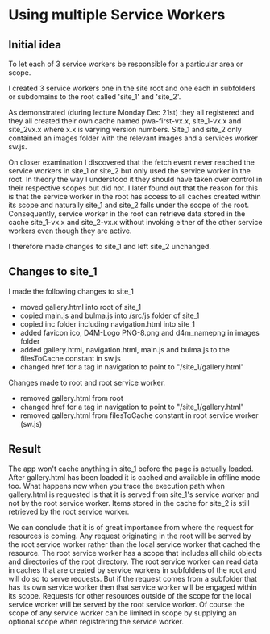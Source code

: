 # Using multiple Service Workers

## Initial idea

To let each of 3 service workers be responsible for a particular area or scope.

I created 3 service workers one in the site root and one each in subfolders or subdomains to the root called 'site_1' and 'site_2'.

As demonstrated (during lecture Monday Dec 21st) they all registered and they all created their own cache named pwa-first-vx.x, site_1-vx.x and site_2vx.x where x.x is varying version numbers.
Site_1 and site_2 only contained an images folder with the relevant images and a services worker sw.js.

On closer examination I discovered that the fetch event never reached the service workers in site_1 or site_2 but only used the service worker in the root. In theory the way I understood it they should have taken over control in their respective scopes but did not. I later found out that the reason for this is that the service worker in the root has access to all caches created within its scope and naturally site_1 and site_2 falls under the scope of the root. Consequently, service worker in the root can retrieve data stored in the cache site_1-vx.x and site_2-vx.x without invoking either of the other service workers even though they are active.

I therefore made changes to site_1 and left site_2 unchanged.

## Changes to site_1

I made the following changes to site_1
* moved gallery.html into root of site_1
* copied main.js and bulma.js into /src/js folder of site_1
* copied inc folder including navigation.html into site_1
* added favicon.ico, D4M-Logo PNG-8.png and d4m_namepng in images folder
* added gallery.html, navigation.html, main.js and bulma.js to the filesToCache constant in sw.js
* changed href for a tag in navigation to point to "/site_1/gallery.html"

Changes made to root and root service worker.
* removed gallery.html from root
* changed href for a tag in navigation to point to "/site_1/gallery.html"
* removed gallery.html from filesToCache constant in root service worker (sw.js)

## Result

The app won't cache anything in site_1 before the page is actually loaded. After gallery.html has been loaded it is cached and available in offline mode too. What happens now when you trace the execution path when gallery.html is requested is that it is served from site_1's service worker and not by the root service worker. Items stored in the cache for site_2 is still retrieved by the root service worker.

We can conclude that it is of great importance from where the request for resources is coming. Any request originating in the root will be served by the root service worker rather than the local service worker that cached the resource. The root service worker has a scope that includes all child objects and directories of the root directory. The root service worker can read data in caches that are created by service workers in subfolders of the root and will do so to serve requests. But if the request comes from a subfolder that has its own service worker then that service worker will be engaged within its scope. Requests for other resources outside of the scope for the local service worker will be served by the root service worker. Of course the scope of any service worker can be limited in scope by supplying an optional scope when registrering the service worker.
